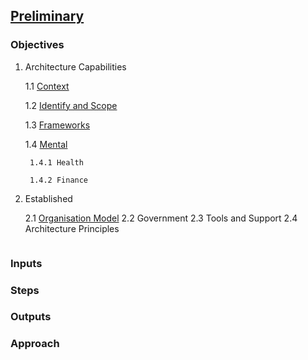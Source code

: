 

## [Preliminary](index.html)



### Objectives

1. Architecture Capabilities

    1.1 [Context](context.html)
    
    1.2 [Identify and Scope](scope.html)
    
    1.3 [Frameworks](frame.html)
    
    1.4 [Mental](mental.html)
    
        1.4.1 Health
        
        1.4.2 Finance





2. Established

    2.1 [Organisation Model](model.html)
    2.2 Government
    2.3 Tools and Support
    2.4 Architecture Principles
    
    
``` markdown

```

### Inputs


### Steps

### Outputs

### Approach

